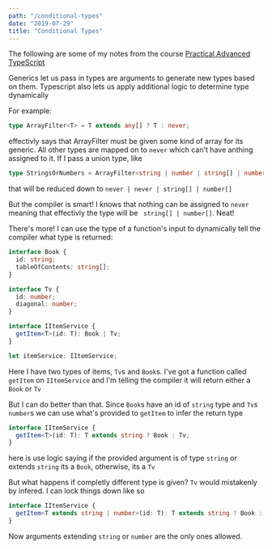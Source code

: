 ```yaml
---
path: "/conditional-types"
date: "2019-07-29"
title: "Conditional Types"
---
```


The following are some of my notes from the course [Practical Advanced TypeScript](https://egghead.io/courses/practical-advanced-typescript)

Generics let us pass in types are arguments to generate new types based on them. Typescript also lets us apply additional logic to determine type dynamically

For example:

```typescript
type ArrayFilter<T> = T extends any[] ? T : never;
```

effectivly says that ArrayFilter must be given some kind of array for its generic. All other types are mapped on to `never` which can't have anthing assigned to it. If I pass a union type, like 

```typescript
type StringsOrNumbers = ArrayFilter<string | number | string[] | number[]>;
```

that will be reduced down to `never | never | string[] | number[]`

But the compiler is smart! I knows that nothing can be assigned to `never` meaning that effectivly the type will be ` string[] | number[]`. Neat!

There's more! I can use the type of a function's input to dynamically tell the compiler what type is returned:

```typescript
interface Book {
  id: string;
  tableOfContents: string[];
}

interface Tv {
  id: number;
  diagonal: number;
}

interface IItemService {
  getItem<T>(id: T): Book | Tv;
}

let itemService: IItemService; 
```

Here I have two types of items, `Tv`s and `Book`s. I've got a function called `getItem` on `IItemService` and I'm telling the compiler it will return either a `Book` or `Tv`

But I can do better than that. Since `Book`s have an id of `string` type and `Tv`s `number`s we can use what's provided to `getItem` to infer the return type

```typescript
interface IItemService {
  getItem<T>(id: T): T extends string ? Book : Tv;
}
```
here is use logic saying if the provided argument is of type `string` or extends `string` its a `Book`, otherwise, its a `Tv`

But what happens if completly different type is given? `Tv` would mistakenly by infered. I can lock things down like so

```typescript
interface IItemService {
  getItem<T extends string | number>(id: T): T extends string ? Book : Tv;
}
```

Now arguments extending `string` or `number` are the only ones allowed.




